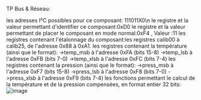 TP Bus & Réseau:

les adresses I²C possibles pour ce composant: 111011X0\n
le registre et la valeur permettant d'identifier ce composant:0xD0
le registre et la valeur permettant de placer le composant en mode normal:0xF4 , Valeur :11
les registres contenant l'étalonnage du composant:les registres calib00 à calib25, de l'adresse 0x88 à 0xA1.
les registres contenant la température (ainsi que le format):
->temp_msb à l'adresse 0xFA (bits 15-8)
->temp_lsb à l'adresse 0xFB (bits 7-0)
->temp_xlsb à l'adresse 0xFC (bits 7-4)
les registres contenant la pression (ainsi que le format):
->press_msb à l'adresse 0xF7 (bits 15-8)
->press_lsb à l'adresse 0xF8 (bits 7-0)
->press_xlsb à l'adresse 0xF9 (bits 7-4)
les fonctions permettant le calcul de la température et de la pression compensées, en format entier 32 bits:
![image](https://github.com/user-attachments/assets/38dd5690-3479-4c2d-886d-d6d32c0d9db1)





